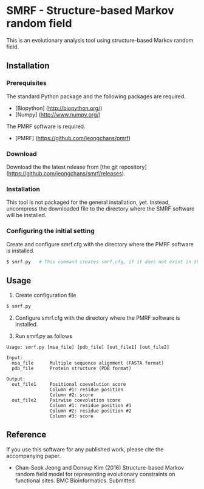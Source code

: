 # SMRF - Structure-based Markov random field
This is an evolutionary analysis tool using structure-based Markov random field.


## Installation

### Prerequisites
The standard Python package and the following packages are required.

- [Biopython] (http://biopython.org/)
- [Numpy] (http://www.numpy.org/)

The PMRF software is required.

- [PMRF] (https://github.com/jeongchans/pmrf)

### Download
Download the the latest release from [the git repository] (https://github.com/jeongchans/smrf/releases).

### Installation
This tool is not packaged for the general installation, yet. Instead, uncompress the downloaded file to the directory where the SMRF software will be installed.

### Configuring the initial setting
Create and configure smrf.cfg with the directory where the PMRF software is installed.

```sh
$ smrf.py   # This command creates smrf.cfg, if it does not exist in the directory where SMRF is installed
```


## Usage

1. Create configuration file

```sh
$ smrf.py
```

2. Configure smrf.cfg with the directory where the PMRF software is installed.

3. Run smrf.py as follows

```text
Usage: smrf.py [msa_file] [pdb_file] [out_file1] [out_file2]

Input:
  msa_file      Multiple sequence alignment (FASTA format)
  pdb_file      Protein structure (PDB format)

Output:
  out_file1     Positional coevolution score
                Column #1: residue position
                Column #2: score
  out_file2     Pairwise coevolution score
                Column #1: residue position #1
                Column #2: residue position #2
                Column #3: score
```


## Reference
If you use this software for any published work, please cite the accompanying paper.

- Chan-Seok Jeong and Donsup Kim (2016) Structure-based Markov random field model for representing evolutionary constraints on functional sites. BMC Bioinformatics. Submitted.

